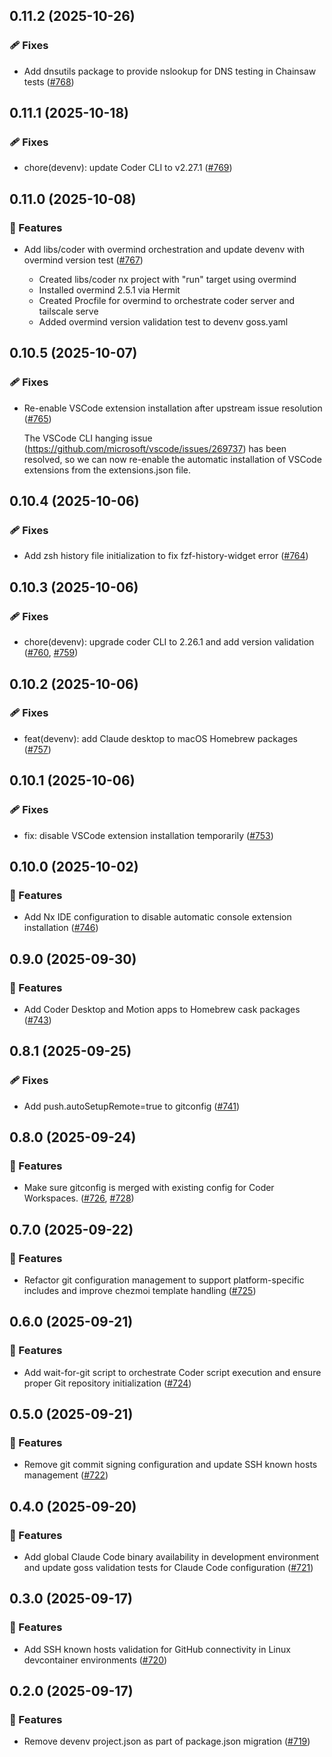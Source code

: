 ## 0.11.2 (2025-10-26)

### 🩹 Fixes

- Add dnsutils package to provide nslookup for DNS testing in Chainsaw tests ([#768](https://github.com/vgijssel/setup/pull/768))

## 0.11.1 (2025-10-18)

### 🩹 Fixes

- chore(devenv): update Coder CLI to v2.27.1 ([#769](https://github.com/vgijssel/setup/pull/769))

## 0.11.0 (2025-10-08)

### 🚀 Features

- Add libs/coder with overmind orchestration and update devenv with overmind version test ([#767](https://github.com/vgijssel/setup/pull/767))

  - Created libs/coder nx project with "run" target using overmind
  - Installed overmind 2.5.1 via Hermit
  - Created Procfile for overmind to orchestrate coder server and tailscale serve
  - Added overmind version validation test to devenv goss.yaml

## 0.10.5 (2025-10-07)

### 🩹 Fixes

- Re-enable VSCode extension installation after upstream issue resolution ([#765](https://github.com/vgijssel/setup/pull/765))

  The VSCode CLI hanging issue (https://github.com/microsoft/vscode/issues/269737) has been resolved, so we can now re-enable the automatic installation of VSCode extensions from the extensions.json file.

## 0.10.4 (2025-10-06)

### 🩹 Fixes

- Add zsh history file initialization to fix fzf-history-widget error ([#764](https://github.com/vgijssel/setup/pull/764))

## 0.10.3 (2025-10-06)

### 🩹 Fixes

- chore(devenv): upgrade coder CLI to 2.26.1 and add version validation ([#760](https://github.com/vgijssel/setup/pull/760), [#759](https://github.com/vgijssel/setup/issues/759))

## 0.10.2 (2025-10-06)

### 🩹 Fixes

- feat(devenv): add Claude desktop to macOS Homebrew packages ([#757](https://github.com/vgijssel/setup/pull/757))

## 0.10.1 (2025-10-06)

### 🩹 Fixes

- fix: disable VSCode extension installation temporarily ([#753](https://github.com/vgijssel/setup/pull/753))

## 0.10.0 (2025-10-02)

### 🚀 Features

- Add Nx IDE configuration to disable automatic console extension installation ([#746](https://github.com/vgijssel/setup/pull/746))

## 0.9.0 (2025-09-30)

### 🚀 Features

- Add Coder Desktop and Motion apps to Homebrew cask packages ([#743](https://github.com/vgijssel/setup/pull/743))

## 0.8.1 (2025-09-25)

### 🩹 Fixes

- Add push.autoSetupRemote=true to gitconfig ([#741](https://github.com/vgijssel/setup/pull/741))

## 0.8.0 (2025-09-24)

### 🚀 Features

- Make sure gitconfig is merged with existing config for Coder Workspaces. ([#726](https://github.com/vgijssel/setup/pull/726), [#728](https://github.com/vgijssel/setup/issues/728))

## 0.7.0 (2025-09-22)

### 🚀 Features

- Refactor git configuration management to support platform-specific includes and improve chezmoi template handling ([#725](https://github.com/vgijssel/setup/pull/725))

## 0.6.0 (2025-09-21)

### 🚀 Features

- Add wait-for-git script to orchestrate Coder script execution and ensure proper Git repository initialization ([#724](https://github.com/vgijssel/setup/pull/724))

## 0.5.0 (2025-09-21)

### 🚀 Features

- Remove git commit signing configuration and update SSH known hosts management ([#722](https://github.com/vgijssel/setup/pull/722))

## 0.4.0 (2025-09-20)

### 🚀 Features

- Add global Claude Code binary availability in development environment and update goss validation tests for Claude Code configuration ([#721](https://github.com/vgijssel/setup/pull/721))

## 0.3.0 (2025-09-17)

### 🚀 Features

- Add SSH known hosts validation for GitHub connectivity in Linux devcontainer environments ([#720](https://github.com/vgijssel/setup/pull/720))

## 0.2.0 (2025-09-17)

### 🚀 Features

- Remove devenv project.json as part of package.json migration ([#719](https://github.com/vgijssel/setup/pull/719))